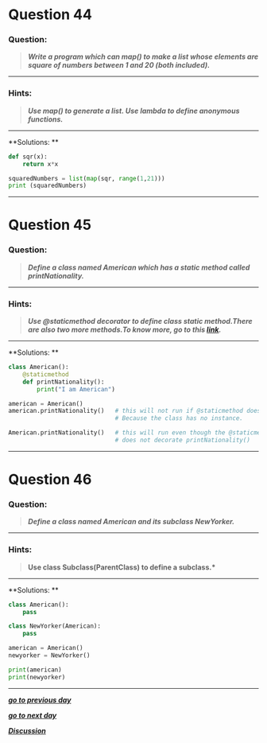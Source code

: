 # Question 44

### **Question:**

> **_Write a program which can map() to make a list whose elements are square of numbers between 1 and 20 (both included)._**

---

### Hints:

> **_Use map() to generate a list. Use lambda to define anonymous functions._**

---



**Solutions: **

```python
def sqr(x):
    return x*x

squaredNumbers = list(map(sqr, range(1,21)))
print (squaredNumbers)
```

---

# Question 45

### **Question:**

> **_Define a class named American which has a static method called printNationality._**

---

### Hints:

> **_Use @staticmethod decorator to define class static method.There are also two more methods.To know more, go to this [link](https://realpython.com/blog/python/instance-class-and-static-methods-demystified/)._**

---



**Solutions: **

```python
class American():
    @staticmethod
    def printNationality():
        print("I am American")

american = American()
american.printNationality()   # this will not run if @staticmethod does not decorates the function.
                              # Because the class has no instance.

American.printNationality()   # this will run even though the @staticmethod
                              # does not decorate printNationality()
```

---

# Question 46

### **Question:**

> **_Define a class named American and its subclass NewYorker._**

---

### Hints:

> **Use class Subclass(ParentClass) to define a subclass.\***

---



**Solutions: **

```python
class American():
    pass

class NewYorker(American):
    pass

american = American()
newyorker = NewYorker()

print(american)
print(newyorker)
```

---

[**_go to previous day_**](https://github.com/darkprinx/100-plus-Python-programming-exercises-extended/blob/master/Status/Day_11.md "Day 11")

[**_go to next day_**](https://github.com/darkprinx/100-plus-Python-programming-exercises-extended/blob/master/Status/Day_13.md "Day 13")

[**_Discussion_**](https://github.com/darkprinx/100-plus-Python-programming-exercises-extended/issues/3)
